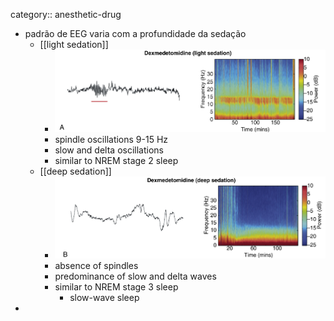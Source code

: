 category:: anesthetic-drug

- padrão de EEG varia com a profundidade da sedação
	- [[light sedation]]
		- ![image.png](../assets/image_1708430180898_0.png)
		- spindle oscillations 9-15 Hz
		- slow and delta oscillations
		- similar to NREM stage 2 sleep
	- [[deep sedation]]
		- ![image.png](../assets/image_1708430302336_0.png)
		- absence of spindles
		- predominance of slow and delta waves
		- similar to NREM stage 3 sleep
			- slow-wave sleep
-